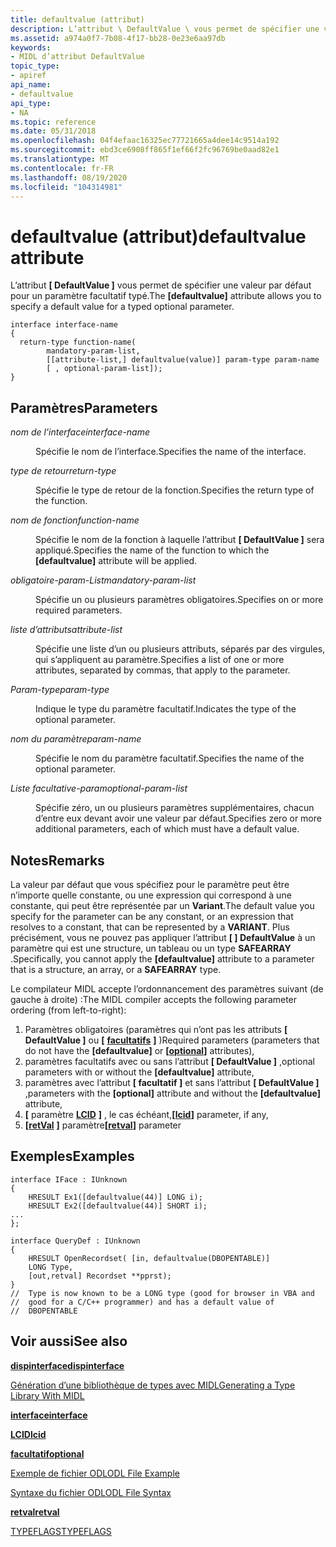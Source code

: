 ```yaml
---
title: defaultvalue (attribut)
description: L’attribut \ DefaultValue \ vous permet de spécifier une valeur par défaut pour un paramètre facultatif typé.
ms.assetid: a974a0f7-7b08-4f17-bb28-0e23e6aa97db
keywords:
- MIDL d’attribut DefaultValue
topic_type:
- apiref
api_name:
- defaultvalue
api_type:
- NA
ms.topic: reference
ms.date: 05/31/2018
ms.openlocfilehash: 04f4efaac16325ec77721665a4dee14c9514a192
ms.sourcegitcommit: ebd3ce6908ff865f1ef66f2fc96769be0aad82e1
ms.translationtype: MT
ms.contentlocale: fr-FR
ms.lasthandoff: 08/19/2020
ms.locfileid: "104314981"
---
```

# <a name="defaultvalue-attribute"></a><span data-ttu-id="69bf2-104">defaultvalue (attribut)</span><span class="sxs-lookup"><span data-stu-id="69bf2-104">defaultvalue attribute</span></span>

<span data-ttu-id="69bf2-105">L’attribut **\[ DefaultValue \]** vous permet de spécifier une valeur par défaut pour un paramètre facultatif typé.</span><span class="sxs-lookup"><span data-stu-id="69bf2-105">The **\[defaultvalue\]** attribute allows you to specify a default value for a typed optional parameter.</span></span>

``` syntax
interface interface-name
{
  return-type function-name(
        mandatory-param-list, 
        [[attribute-list,] defaultvalue(value)] param-type param-name
        [ , optional-param-list]);
}
```

## <a name="parameters"></a><span data-ttu-id="69bf2-106">Paramètres</span><span class="sxs-lookup"><span data-stu-id="69bf2-106">Parameters</span></span>

<dl> <dt>

<span data-ttu-id="69bf2-107">*nom de l’interface*</span><span class="sxs-lookup"><span data-stu-id="69bf2-107">*interface-name*</span></span> 
</dt> <dd>

<span data-ttu-id="69bf2-108">Spécifie le nom de l’interface.</span><span class="sxs-lookup"><span data-stu-id="69bf2-108">Specifies the name of the interface.</span></span>

</dd> <dt>

<span data-ttu-id="69bf2-109">*type de retour*</span><span class="sxs-lookup"><span data-stu-id="69bf2-109">*return-type*</span></span> 
</dt> <dd>

<span data-ttu-id="69bf2-110">Spécifie le type de retour de la fonction.</span><span class="sxs-lookup"><span data-stu-id="69bf2-110">Specifies the return type of the function.</span></span>

</dd> <dt>

<span data-ttu-id="69bf2-111">*nom de fonction*</span><span class="sxs-lookup"><span data-stu-id="69bf2-111">*function-name*</span></span> 
</dt> <dd>

<span data-ttu-id="69bf2-112">Spécifie le nom de la fonction à laquelle l’attribut **\[ DefaultValue \]** sera appliqué.</span><span class="sxs-lookup"><span data-stu-id="69bf2-112">Specifies the name of the function to which the **\[defaultvalue\]** attribute will be applied.</span></span>

</dd> <dt>

<span data-ttu-id="69bf2-113">*obligatoire-param-List*</span><span class="sxs-lookup"><span data-stu-id="69bf2-113">*mandatory-param-list*</span></span> 
</dt> <dd>

<span data-ttu-id="69bf2-114">Spécifie un ou plusieurs paramètres obligatoires.</span><span class="sxs-lookup"><span data-stu-id="69bf2-114">Specifies on or more required parameters.</span></span>

</dd> <dt>

<span data-ttu-id="69bf2-115">*liste d’attributs*</span><span class="sxs-lookup"><span data-stu-id="69bf2-115">*attribute-list*</span></span> 
</dt> <dd>

<span data-ttu-id="69bf2-116">Spécifie une liste d’un ou plusieurs attributs, séparés par des virgules, qui s’appliquent au paramètre.</span><span class="sxs-lookup"><span data-stu-id="69bf2-116">Specifies a list of one or more attributes, separated by commas, that apply to the parameter.</span></span>

</dd> <dt>

<span data-ttu-id="69bf2-117">*Param-type*</span><span class="sxs-lookup"><span data-stu-id="69bf2-117">*param-type*</span></span> 
</dt> <dd>

<span data-ttu-id="69bf2-118">Indique le type du paramètre facultatif.</span><span class="sxs-lookup"><span data-stu-id="69bf2-118">Indicates the type of the optional parameter.</span></span>

</dd> <dt>

<span data-ttu-id="69bf2-119">*nom du paramètre*</span><span class="sxs-lookup"><span data-stu-id="69bf2-119">*param-name*</span></span> 
</dt> <dd>

<span data-ttu-id="69bf2-120">Spécifie le nom du paramètre facultatif.</span><span class="sxs-lookup"><span data-stu-id="69bf2-120">Specifies the name of the optional parameter.</span></span>

</dd> <dt>

<span data-ttu-id="69bf2-121">*Liste facultative-param*</span><span class="sxs-lookup"><span data-stu-id="69bf2-121">*optional-param-list*</span></span> 
</dt> <dd>

<span data-ttu-id="69bf2-122">Spécifie zéro, un ou plusieurs paramètres supplémentaires, chacun d’entre eux devant avoir une valeur par défaut.</span><span class="sxs-lookup"><span data-stu-id="69bf2-122">Specifies zero or more additional parameters, each of which must have a default value.</span></span>

</dd> </dl>

## <a name="remarks"></a><span data-ttu-id="69bf2-123">Notes</span><span class="sxs-lookup"><span data-stu-id="69bf2-123">Remarks</span></span>

<span data-ttu-id="69bf2-124">La valeur par défaut que vous spécifiez pour le paramètre peut être n’importe quelle constante, ou une expression qui correspond à une constante, qui peut être représentée par un **Variant**.</span><span class="sxs-lookup"><span data-stu-id="69bf2-124">The default value you specify for the parameter can be any constant, or an expression that resolves to a constant, that can be represented by a **VARIANT**.</span></span> <span data-ttu-id="69bf2-125">Plus précisément, vous ne pouvez pas appliquer l’attribut **\[ \] DefaultValue** à un paramètre qui est une structure, un tableau ou un type **SAFEARRAY** .</span><span class="sxs-lookup"><span data-stu-id="69bf2-125">Specifically, you cannot apply the **\[defaultvalue\]** attribute to a parameter that is a structure, an array, or a **SAFEARRAY** type.</span></span>

<span data-ttu-id="69bf2-126">Le compilateur MIDL accepte l’ordonnancement des paramètres suivant (de gauche à droite) :</span><span class="sxs-lookup"><span data-stu-id="69bf2-126">The MIDL compiler accepts the following parameter ordering (from left-to-right):</span></span>

1.  <span data-ttu-id="69bf2-127">Paramètres obligatoires (paramètres qui n’ont pas les attributs **\[ DefaultValue \]** ou **\[** [**facultatifs**](optional.md) **\]** )</span><span class="sxs-lookup"><span data-stu-id="69bf2-127">Required parameters (parameters that do not have the **\[defaultvalue\]** or **\[**[**optional**](optional.md)**\]** attributes),</span></span>
2.  <span data-ttu-id="69bf2-128">paramètres facultatifs avec ou sans l’attribut **\[ DefaultValue \]** ,</span><span class="sxs-lookup"><span data-stu-id="69bf2-128">optional parameters with or without the **\[defaultvalue\]** attribute,</span></span>
3.  <span data-ttu-id="69bf2-129">paramètres avec l’attribut **\[ facultatif \]** et sans l’attribut **\[ DefaultValue \]** ,</span><span class="sxs-lookup"><span data-stu-id="69bf2-129">parameters with the **\[optional\]** attribute and without the **\[defaultvalue\]** attribute,</span></span>
4.  <span data-ttu-id="69bf2-130">**\[** paramètre [**LCID**](lcid.md) **\]** , le cas échéant,</span><span class="sxs-lookup"><span data-stu-id="69bf2-130">**\[**[**lcid**](lcid.md)**\]** parameter, if any,</span></span>
5.  <span data-ttu-id="69bf2-131">**\[**[**retVal**](retval.md) **\]** paramètre</span><span class="sxs-lookup"><span data-stu-id="69bf2-131">**\[**[**retval**](retval.md)**\]** parameter</span></span>

## <a name="examples"></a><span data-ttu-id="69bf2-132">Exemples</span><span class="sxs-lookup"><span data-stu-id="69bf2-132">Examples</span></span>

``` syntax
interface IFace : IUnknown
{
    HRESULT Ex1([defaultvalue(44)] LONG i);
    HRESULT Ex2([defaultvalue(44)] SHORT i);
...
};

interface QueryDef : IUnknown
{
    HRESULT OpenRecordset( [in, defaultvalue(DBOPENTABLE)]
    LONG Type,
    [out,retval] Recordset **pprst);
}
//  Type is now known to be a LONG type (good for browser in VBA and
//  good for a C/C++ programmer) and has a default value of
//  DBOPENTABLE
```

## <a name="see-also"></a><span data-ttu-id="69bf2-133">Voir aussi</span><span class="sxs-lookup"><span data-stu-id="69bf2-133">See also</span></span>

<dl> <dt>

[<span data-ttu-id="69bf2-134">**dispinterface**</span><span class="sxs-lookup"><span data-stu-id="69bf2-134">**dispinterface**</span></span>](dispinterface.md)
</dt> <dt>

[<span data-ttu-id="69bf2-135">Génération d’une bibliothèque de types avec MIDL</span><span class="sxs-lookup"><span data-stu-id="69bf2-135">Generating a Type Library With MIDL</span></span>](generating-a-type-library-with-midl-2.md)
</dt> <dt>

[<span data-ttu-id="69bf2-136">**interface**</span><span class="sxs-lookup"><span data-stu-id="69bf2-136">**interface**</span></span>](interface.md)
</dt> <dt>

[<span data-ttu-id="69bf2-137">**LCID**</span><span class="sxs-lookup"><span data-stu-id="69bf2-137">**lcid**</span></span>](lcid.md)
</dt> <dt>

[<span data-ttu-id="69bf2-138">**facultatif**</span><span class="sxs-lookup"><span data-stu-id="69bf2-138">**optional**</span></span>](optional.md)
</dt> <dt>

[<span data-ttu-id="69bf2-139">Exemple de fichier ODL</span><span class="sxs-lookup"><span data-stu-id="69bf2-139">ODL File Example</span></span>](/previous-versions/windows/desktop/automat/odl-file-example)
</dt> <dt>

[<span data-ttu-id="69bf2-140">Syntaxe du fichier ODL</span><span class="sxs-lookup"><span data-stu-id="69bf2-140">ODL File Syntax</span></span>](/previous-versions/windows/desktop/automat/odl-file-syntax)
</dt> <dt>

[<span data-ttu-id="69bf2-141">**retval**</span><span class="sxs-lookup"><span data-stu-id="69bf2-141">**retval**</span></span>](retval.md)
</dt> <dt>

[<span data-ttu-id="69bf2-142">TYPEFLAGS</span><span class="sxs-lookup"><span data-stu-id="69bf2-142">TYPEFLAGS</span></span>](/windows/win32/api/oaidl/ne-oaidl-typeflags)
</dt> </dl>

 

 